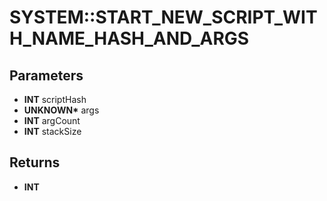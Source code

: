 # SYSTEM::START_NEW_SCRIPT_WITH_NAME_HASH_AND_ARGS

## Parameters
* **INT** scriptHash
* **UNKNOWN\*** args
* **INT** argCount
* **INT** stackSize

## Returns
* **INT**